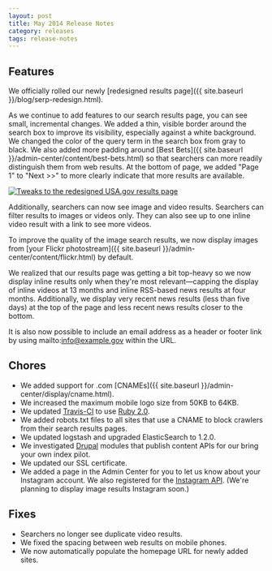 ```yaml
---
layout: post
title: May 2014 Release Notes
category: releases
tags: release-notes
---
```


## Features

We officially rolled our newly [redesigned results page]({{ site.baseurl }}/blog/serp-redesign.html).

As we continue to add features to our search results page, you can see small, incremental changes. We added a thin, visible border around the search box to improve its visibility, especially against a white background. We changed the color of the query term in the search box from gray to black. We also added more padding around [Best Bets]({{ site.baseurl }}/admin-center/content/best-bets.html) so that searchers can more readily distinguish them from web results. At the bottom of page, we added "Page 1" to "Next >>" to more clearly indicate that more results are available.

[![Tweaks to the redesigned USA.gov results page](https://d3qcdigd1fhos0.cloudfront.net/blog/img/release-05-2014-usa-huricane.png "Tweaks to the redesigned USA.gov results page")](https://search.usa.gov/search?affiliate=usagov&query=huricane)

Additionally, searchers can now see image and video results. Searchers can filter results to images or videos only. They can also see up to one inline video result with a link to see more videos. 

To improve the quality of the image search results, we now display images from [your Flickr photostream]({{ site.baseurl }}/admin-center/content/flickr.html) by default.

We realized that our results page was getting a bit top-heavy so we now display inline results only when they're most relevant&mdash;capping the display of inline videos at 13 months and inline RSS-based news results at four months. Additionally, we display very recent news results (less than five days) at the top of the page and less recent news results closer to the bottom.

It is also now possible to include an email address as a header or footer link by using mailto:info@example.gov within the URL. 

## Chores

* We added support for .com [CNAMEs]({{ site.baseurl }}/admin-center/display/cname.html).
* We increased the maximum mobile logo size from 50KB to 64KB.
* We updated [Travis-CI](https://travis-ci.org/) to use [Ruby 2.0](https://www.ruby-lang.org/en/downloads/).
* We added robots.txt files to all sites that use a CNAME to block crawlers from their search results pages.
* We updated logstash and upgraded ElasticSearch to 1.2.0.
* We investigated [Drupal](http://www.drupal.org) modules that publish content APIs for our bring your own index pilot.
* We updated our SSL certificate.
* We added a page in the Admin Center for you to let us know about your Instagram account. We also registered for the [Instagram API](http://instagram.com/developer/). (We're planning to display image results Instagram soon.) 


## Fixes

* Searchers no longer see duplicate video results.
* We fixed the spacing between web results on mobile phones.
* We now automatically populate the homepage URL for newly added sites.